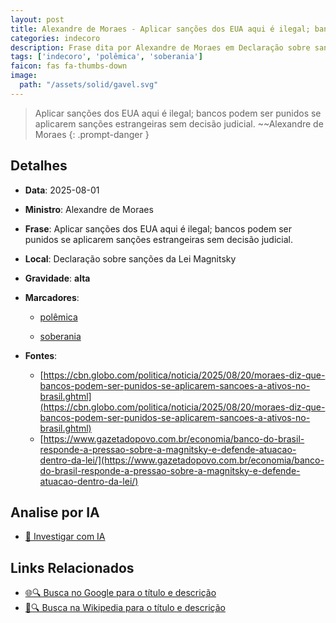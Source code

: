 ```yaml
---
layout: post
title: Alexandre de Moraes - Aplicar sanções dos EUA aqui é ilegal; bancos podem ser punidos se aplicarem sanções estrangeiras sem decisão judicial....
categories: indecoro
description: Frase dita por Alexandre de Moraes em Declaração sobre sanções da Lei Magnitsky
tags: ['indecoro', 'polêmica', 'soberania']
faicon: fas fa-thumbs-down
image:
  path: "/assets/solid/gavel.svg"
---
```


> Aplicar sanções dos EUA aqui é ilegal; bancos podem ser punidos se aplicarem sanções estrangeiras sem decisão judicial. ~~Alexandre de Moraes
{: .prompt-danger }

## Detalhes
- **Data**: 2025-08-01
- **Ministro**: Alexandre de Moraes
- **Frase**: Aplicar sanções dos EUA aqui é ilegal; bancos podem ser punidos se aplicarem sanções estrangeiras sem decisão judicial.
- **Local**: Declaração sobre sanções da Lei Magnitsky
- **Gravidade**: **alta** <i class="fas fa-gavel"></i>

- **Marcadores**: 

   - [polêmica](/tags/polêmica/)

   - [soberania](/tags/soberania/)
- **Fontes**:
  - [https://cbn.globo.com/politica/noticia/2025/08/20/moraes-diz-que-bancos-podem-ser-punidos-se-aplicarem-sancoes-a-ativos-no-brasil.ghtml](https://cbn.globo.com/politica/noticia/2025/08/20/moraes-diz-que-bancos-podem-ser-punidos-se-aplicarem-sancoes-a-ativos-no-brasil.ghtml)
  - [https://www.gazetadopovo.com.br/economia/banco-do-brasil-responde-a-pressao-sobre-a-magnitsky-e-defende-atuacao-dentro-da-lei/](https://www.gazetadopovo.com.br/economia/banco-do-brasil-responde-a-pressao-sobre-a-magnitsky-e-defende-atuacao-dentro-da-lei/)

## Analise por IA
- [🤖 Investigar com IA](https://www.perplexity.ai/search?q=%22Alexandre%20de%20Moraes%22%2BAplicar%20san%C3%A7%C3%B5es%20dos%20EUA%20aqui%20%C3%A9%20ilegal%3B%20bancos%20podem%20ser%20punidos%20se%20aplicarem%20san%C3%A7%C3%B5es%20estrangeiras%20sem%20decis%C3%A3o%20judicial.%2BDeclara%C3%A7%C3%A3o%20sobre%20san%C3%A7%C3%B5es%20da%20Lei%20Magnitsky)

## Links Relacionados
- [🌐🔍 Busca no Google para o título e descrição](https://www.google.com/search?q=%22Alexandre%20de%20Moraes%22%2BAplicar%20san%C3%A7%C3%B5es%20dos%20EUA%20aqui%20%C3%A9%20ilegal%3B%20bancos%20podem%20ser%20punidos%20se%20aplicarem%20san%C3%A7%C3%B5es%20estrangeiras%20sem%20decis%C3%A3o%20judicial.%2BDeclara%C3%A7%C3%A3o%20sobre%20san%C3%A7%C3%B5es%20da%20Lei%20Magnitsky)
- [📖🔍 Busca na Wikipedia para o título e descrição](https://pt.wikipedia.org/w/index.php?search=%22Alexandre%20de%20Moraes%22%2BAplicar%20san%C3%A7%C3%B5es%20dos%20EUA%20aqui%20%C3%A9%20ilegal%3B%20bancos%20podem%20ser%20punidos%20se%20aplicarem%20san%C3%A7%C3%B5es%20estrangeiras%20sem%20decis%C3%A3o%20judicial.%2BDeclara%C3%A7%C3%A3o%20sobre%20san%C3%A7%C3%B5es%20da%20Lei%20Magnitsky)

